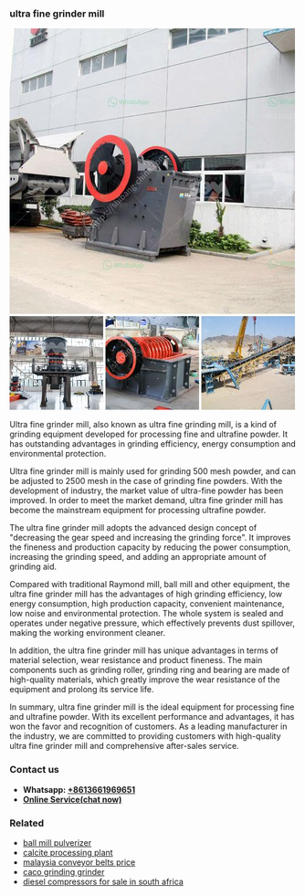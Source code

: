 <h3>ultra fine grinder mill</h3><img src='1704857199.jpg' alt=''><p>Ultra fine grinder mill, also known as ultra fine grinding mill, is a kind of grinding equipment developed for processing fine and ultrafine powder. It has outstanding advantages in grinding efficiency, energy consumption and environmental protection.</p><p>Ultra fine grinder mill is mainly used for grinding 500 mesh powder, and can be adjusted to 2500 mesh in the case of grinding fine powders. With the development of industry, the market value of ultra-fine powder has been improved. In order to meet the market demand, ultra fine grinder mill has become the mainstream equipment for processing ultrafine powder.</p><p>The ultra fine grinder mill adopts the advanced design concept of "decreasing the gear speed and increasing the grinding force". It improves the fineness and production capacity by reducing the power consumption, increasing the grinding speed, and adding an appropriate amount of grinding aid.</p><p>Compared with traditional Raymond mill, ball mill and other equipment, the ultra fine grinder mill has the advantages of high grinding efficiency, low energy consumption, high production capacity, convenient maintenance, low noise and environmental protection. The whole system is sealed and operates under negative pressure, which effectively prevents dust spillover, making the working environment cleaner.</p><p>In addition, the ultra fine grinder mill has unique advantages in terms of material selection, wear resistance and product fineness. The main components such as grinding roller, grinding ring and bearing are made of high-quality materials, which greatly improve the wear resistance of the equipment and prolong its service life.</p><p>In summary, ultra fine grinder mill is the ideal equipment for processing fine and ultrafine powder. With its excellent performance and advantages, it has won the favor and recognition of customers. As a leading manufacturer in the industry, we are committed to providing customers with high-quality ultra fine grinder mill and comprehensive after-sales service.</p><h3>Contact us</h3><ul><li><strong>Whatsapp:&nbsp;<a href="https://wa.me/8613661969651">+8613661969651</a></strong></li><li><a href="https://swt.shibang-china.com/?git&amp;zhl&amp;ultra fine grinder mill"><strong>Online Service(chat now)</strong></a></li></ul><h3>Related</h3><ul><li><a href='ball mill pulverizer.md'>ball mill pulverizer</a></li><li><a href='calcite processing plant.md'>calcite processing plant</a></li><li><a href='malaysia conveyor belts price.md'>malaysia conveyor belts price</a></li><li><a href='caco grinding grinder.md'>caco grinding grinder</a></li><li><a href='diesel compressors for sale in south africa.md'>diesel compressors for sale in south africa</a></li></ul>
